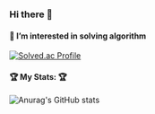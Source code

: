 
### Hi there 👋</center>

#### 🌱 I’m interested in solving algorithm
[![Solved.ac Profile](http://mazassumnida.wtf/api/v2/generate_badge?boj=wogns0108)](https://solved.ac/wogns0108/)



####  🏆 My Stats: 🏆
![Anurag's GitHub stats](https://github-readme-stats.vercel.app/api?username=jayjaehunchoi&show_icons=true&theme=radical)
</center>

<!--
**jayjaehunchoi/jayjaehunchoi** is a ✨ _special_ ✨ repository because its `README.md` (this file) appears on your GitHub profile.

Here are some ideas to get you started:

- 🔭 I’m currently working on ...
- 🌱 I’m currently learning ...
- 👯 I’m looking to collaborate on ...
- 🤔 I’m looking for help with ...
- 💬 Ask me about ...
- 📫 How to reach me: ...
- 😄 Pronouns: ...
- ⚡ Fun fact: ...
-->
